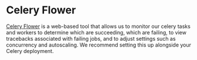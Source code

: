 # Celery Flower

[Celery Flower](https://flower.readthedocs.io/en/latest/) is a web-based tool that allows us to monitor our celery tasks and workers to determine which are succeeding, which are failing, to view tracebacks associated with failing jobs, and to adjust settings such as concurrency and autoscaling. We recommend setting this up alongside your Celery deployment.
